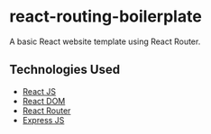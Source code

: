 # react-routing-boilerplate
A basic React website template using React Router.

## Technologies Used
* [React JS](https://facebook.github.io/react/)
* [React DOM](https://facebook.github.io/react/docs/react-dom.html)
* [React Router](https://github.com/ReactTraining/react-router)
* [Express JS](http://expressjs.com/)
